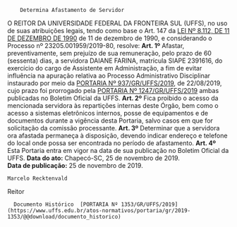         Determina Afastamento de Servidor  

 O REITOR DA UNIVERSIDADE FEDERAL DA FRONTEIRA SUL (UFFS), no uso de suas atribuições legais, tendo como base o Art. 147 da [LEI Nº 8.112, DE 11 DE DEZEMBRO DE 1990](http://www.planalto.gov.br/ccivil_03/LEIS/L8112cons.htm) de 11 de dezembro de 1990, e considerando o Processo nº 23205.001959/2019-80, resolve:   **Art. 1º**  Afastar, preventivamente, sem prejuízo de sua remuneração, pelo prazo de 60 (sessenta) dias, a servidora DAIANE FARINA, matrícula SIAPE 2391616, do exercício do cargo de Assistente em Administração, a fim de evitar influência na apuração relativa ao Processo Administrativo Disciplinar instaurado por meio da [PORTARIA Nº 937/GR/UFFS/2019](https://www.uffs.edu.br/atos-normativos/portaria/gr/2019-0937), de 22/08/2019, cujo prazo foi prorrogado pela [PORTARIA Nº 1247/GR/UFFS/2019](https://www.uffs.edu.br/atos-normativos/portaria/gr/2019-1247) ambas publicadas no Boletim Oficial da UFFS.   **Art. 2º**  Fica proibido o acesso da mencionada servidora às repartições internas deste Órgão, bem como o acesso a sistemas eletrônicos internos, posse de equipamentos e de documentos durante a vigência desta Portaria, salvo casos em que for solicitação da comissão processante.   **Art. 3º**  Determinar que a servidora ora afastada permaneça à disposição, devendo indicar endereço e telefone do local onde possa ser encontrada no período de afastamento.   **Art. 4º**  Esta Portaria entra em vigor na data de sua publicação no Boletim Oficial da UFFS.        **Data do ato:** Chapecó-SC, 25 de novembro de 2019.   
 **Data de publicação:**  25 de novembro de 2019. 

    Marcelo Recktenvald   
 Reitor 

      Documento Histórico  [PORTARIA Nº 1353/GR/UFFS/2019](https://www.uffs.edu.br/atos-normativos/portaria/gr/2019-1353/@@download/documento_historico)     
      